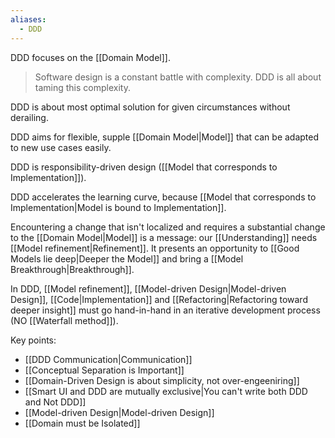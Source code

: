 ```yaml
---
aliases:
  - DDD
---
```

DDD focuses on the [[Domain Model]].

> Software design is a constant battle with complexity. 
> DDD is all about taming this complexity.

DDD is about most optimal solution for given circumstances without derailing.

DDD aims for flexible, supple [[Domain Model|Model]] that can be adapted to new use cases easily.

DDD is responsibility-driven design ([[Model that corresponds to Implementation]]).

DDD accelerates the learning curve, because [[Model that corresponds to Implementation|Model is bound to Implementation]].

Encountering a change that isn't localized and requires a substantial change to the [[Domain Model|Model]] is a message: our [[Understanding]] needs [[Model refinement|Refinement]]. It presents an opportunity to [[Good Models lie deep|Deeper the Model]] and bring a [[Model Breakthrough|Breakthrough]].

In DDD, [[Model refinement]], [[Model-driven Design|Model-driven Design]], [[Code|Implementation]] and [[Refactoring|Refactoring toward deeper insight]] must go hand-in-hand in an iterative development process (NO [[Waterfall method]]).

Key points:
- [[DDD Communication|Communication]]
- [[Conceptual Separation is Important]]
- [[Domain-Driven Design is about simplicity, not over-engeeniring]]
- [[Smart UI and DDD are mutually exclusive|You can't write both DDD and Not DDD]]
- [[Model-driven Design|Model-driven Design]]
- [[Domain must be Isolated]]
